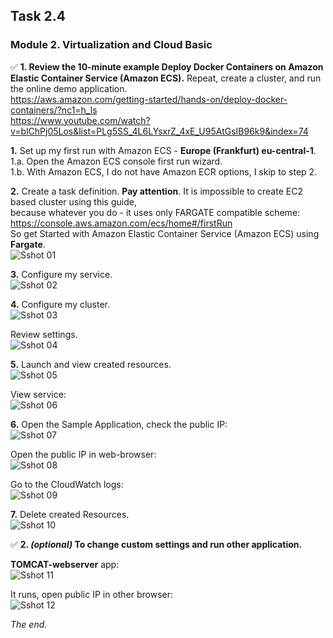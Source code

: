 ## Task 2.4
### Module 2. Virtualization and Cloud Basic

:white_check_mark: **1. Review the 10-minute example Deploy Docker Containers on Amazon Elastic
Container Service (Amazon ECS).**  Repeat, create a cluster, and run the online demo application.  
https://aws.amazon.com/getting-started/hands-on/deploy-docker-containers/?nc1=h_ls  
https://www.youtube.com/watch?v=blChPj05Los&list=PLg5SS_4L6LYsxrZ_4xE_U95AtGsIB96k9&index=74  

**1.** Set up my first run with Amazon ECS - **Europe (Frankfurt) eu-central-1**.  
1.a. Open the Amazon ECS console first run wizard.  
1.b. With Amazon ECS, I do not have Amazon ECR options, I skip to step 2.  

**2.** Create a task definition. **Pay attention**. It is impossible to create EC2 based cluster using this guide,  
because whatever you do - it uses only FARGATE compatible scheme:  
https://console.aws.amazon.com/ecs/home#/firstRun  
So get Started with Amazon Elastic Container Service (Amazon ECS) using **Fargate**.  
![Sshot 01](https://github.com/nigth/DevOps_online_Kyiv_2020Q3Q4/blob/master/m2/task2.4/pictures/01_get_start_fargate.png "Sshot 01")  

**3.** Configure my service.  
![Sshot 02](https://github.com/nigth/DevOps_online_Kyiv_2020Q3Q4/blob/master/m2/task2.4/pictures/02_setting_service.png "Sshot 02")  

**4.** Configure my cluster.  
![Sshot 03](https://github.com/nigth/DevOps_online_Kyiv_2020Q3Q4/blob/master/m2/task2.4/pictures/03_conf_cluster.png "Sshot 03")  

Review settings.  
![Sshot 04](https://github.com/nigth/DevOps_online_Kyiv_2020Q3Q4/blob/master/m2/task2.4/pictures/04_review_settings.png "Sshot 04")  

**5.** Launch and view created resources.  
![Sshot 05](https://github.com/nigth/DevOps_online_Kyiv_2020Q3Q4/blob/master/m2/task2.4/pictures/05_creating_completed.png "Sshot 05")  

View service:  
![Sshot 06](https://github.com/nigth/DevOps_online_Kyiv_2020Q3Q4/blob/master/m2/task2.4/pictures/06_cluster_service_view.png "Sshot 06")  

**6.** Open the Sample Application, check the public IP:  
![Sshot 07](https://github.com/nigth/DevOps_online_Kyiv_2020Q3Q4/blob/master/m2/task2.4/pictures/07_public_ip.png "Sshot 07")  

Open the public IP in web-browser:  
![Sshot 08](https://github.com/nigth/DevOps_online_Kyiv_2020Q3Q4/blob/master/m2/task2.4/pictures/08_sample_app_ip.png "Sshot 08")  

Go to the CloudWatch logs:  
![Sshot 09](https://github.com/nigth/DevOps_online_Kyiv_2020Q3Q4/blob/master/m2/task2.4/pictures/09_cloud_watch.png "Sshot 09")  

**7.** Delete created Resources.  
![Sshot 10](https://github.com/nigth/DevOps_online_Kyiv_2020Q3Q4/blob/master/m2/task2.4/pictures/10_deleting_cluster.png "Sshot 10")  

:white_check_mark: **2. *(optional)* To change custom settings and run other application.**  

**TOMCAT-webserver** app:  
![Sshot 11](https://github.com/nigth/DevOps_online_Kyiv_2020Q3Q4/blob/master/m2/task2.4/pictures/11_tomcat_created.png "Sshot 11")  

It runs, open public IP in other browser:  
![Sshot 12](https://github.com/nigth/DevOps_online_Kyiv_2020Q3Q4/blob/master/m2/task2.4/pictures/12_tomcat_running.png "Sshot 12")  
 
_The end._  


